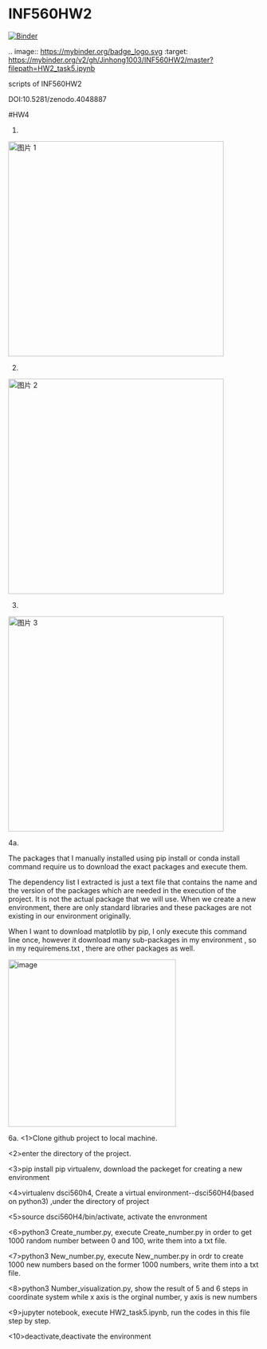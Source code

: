 # INF560HW2

[![Binder](https://mybinder.org/badge_logo.svg)](https://mybinder.org/v2/gh/Jinhong1003/INF560HW2/master?filepath=HW2_task5.ipynb)

.. image:: https://mybinder.org/badge_logo.svg
 :target: https://mybinder.org/v2/gh/Jinhong1003/INF560HW2/master?filepath=HW2_task5.ipynb


scripts of INF560HW2


DOI:10.5281/zenodo.4048887

#HW4

1.

<img width="432" alt="图片 1" src="https://user-images.githubusercontent.com/54864182/97096845-cdaa7200-1626-11eb-9e71-90d2c4bacd7b.png">

2.

<img width="432" alt="图片 2" src="https://user-images.githubusercontent.com/54864182/97096853-f6cb0280-1626-11eb-8368-61e2fd719fba.png">

3.

<img width="432" alt="图片 3" src="https://user-images.githubusercontent.com/54864182/97096861-0a766900-1627-11eb-85ce-162f5daa8d5c.png">

4a.

The packages that I manually installed using pip install or conda install command require us to download the exact packages and execute them.

The dependency list I extracted is just a text file that contains the name and the version of the packages which are needed in the execution of the project. It is not the actual package that we will use. When we create a new environment, there are only standard libraries and these packages are not existing in our environment originally.

When I want to download matplotlib by pip, I only execute this command line once, however it download many sub-packages in my environment , so in my requiremens.txt , there are other packages as well.

<img width="336" alt="image" src="https://user-images.githubusercontent.com/54864182/97097582-1108de80-162f-11eb-9c12-3e64f667174c.png">


6a. 
<1>Clone github project to local machine.

<2>enter the directory of the project.

<3>pip install pip virtualenv, download the packeget for creating a new environment

<4>virtualenv dsci560h4, Create a virtual environment--dsci560H4(based on python3) ,under the directory of project

<5>source dsci560H4/bin/activate, activate the envronment

<6>python3 Create_number.py, execute Create_number.py in order to get 1000 random number between 0 and 100, write them into a txt file.

<7>python3 New_number.py, execute New_number.py in ordr to create 1000 new numbers based on the former 1000 numbers, write them into a txt file.

<8>python3 Number_visualization.py, show the result of 5 and 6 steps in coordinate system while x axis is the orginal number, y axis is new numbers

<9>jupyter notebook, execute HW2_task5.ipynb, run the codes in this file step by step.

<10>deactivate,deactivate the environment

